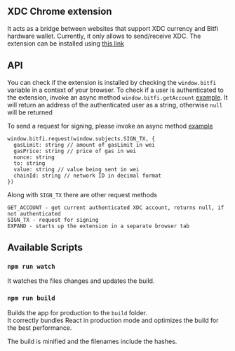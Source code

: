 ## XDC Chrome extension
It acts as a bridge between websites that support XDC currency and Bitfi hardware wallet.
Currently, it only allows to send/receive XDC. 
The extension can be installed using [this link](https://chrome.google.com/webstore/detail/bitfi-xdc-chrome-extensio/hollalkeimdfbjebppaojkookekggehm)

## API
You can check if the extension is installed by checking the `window.bitfi` variable in a context of your browser.
To check if a user is authenticated to the extension, invoke an async method `window.bitfi.getAccount` [example](https://github.com/just4hacking/Wallet/blob/33bb80434f361399fb15164adfa6d1b7e6660dff/src/wallets/hardware/bitfi/index.js#L38-L51).
It will return an address of the authenticated user as a string, otherwise `null` will be returned

To send a request for signing, please invoke an async method [example](https://github.com/just4hacking/Wallet/blob/33bb80434f361399fb15164adfa6d1b7e6660dff/src/wallets/hardware/bitfi/index.js#L78-L92)
```
window.bitfi.request(window.subjects.SIGN_TX, {
  gasLimit: string // amount of gasLimit in wei
  gasPrice: string // price of gas in wei
  nonce: string 
  to: string
  value: string // value being sent in wei
  chainId: string // network ID in decimal format
})
```

Along with `SIGN_TX` there are other request methods

```
GET_ACCOUNT - get current authenticated XDC account, returns null, if not authenticated
SIGN_TX - request for signing
EXPAND - starts up the extension in a separate browser tab
```

## Available Scripts

### `npm run watch`

It watches the files changes and updates the build.

### `npm run build`

Builds the app for production to the `build` folder.<br>
It correctly bundles React in production mode and optimizes the build for the best performance.

The build is minified and the filenames include the hashes.
